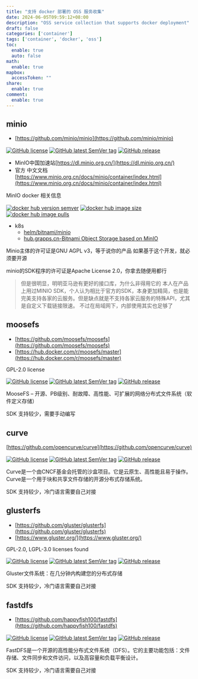 ```yaml
---
title: "支持 docker 部署的 OSS 服务收集"
date: 2024-06-05T09:59:12+08:00
description: "OSS service collection that supports docker deployment"
draft: false
categories: ['container']
tags: ['container', 'docker', 'oss']
toc:
  enable: true
  auto: false
math:
  enable: true
mapbox:
  accessToken: ""
share:
  enable: true
comment:
  enable: true
---
```


## minio

- [https://github.com/minio/minio](https://github.com/minio/minio)

[<img src="https://img.shields.io/github/license/minio/minio" align=center sizes="(max-width: 500px) 100vw, (max-width: 900px) 50vw" alt="GitHub license" title="GitHub license">](https://github.com/minio/minio)
[<img src="https://img.shields.io/github/v/tag/minio/minio" align=center sizes="(max-width: 500px) 100vw, (max-width: 900px) 50vw" alt="GitHub latest SemVer tag" title="GitHub latest SemVer tag">](https://github.com/minio/minio/tags)
[<img src="https://img.shields.io/github/v/release/minio/minio" align=center sizes="(max-width: 500px) 100vw, (max-width: 900px) 50vw" alt="GitHub release" title="GitHub release">](https://github.com/minio/minio/releases)

- MinIO中国加速站[https://dl.minio.org.cn/](https://dl.minio.org.cn/)
- 官方 中文文档 [https://www.minio.org.cn/docs/minio/container/index.html](https://www.minio.org.cn/docs/minio/container/index.html)

MinIO docker 相关信息

[<img src="https://img.shields.io/docker/v/minio/minio?sort=semver" align=center sizes="(max-width: 500px) 100vw, (max-width: 900px) 50vw" alt="docker hub version semver" title="docker hub version semver">](https://hub.docker.com/r/minio/minio/tags?page=1&ordering=last_updated)
[<img src="https://img.shields.io/docker/image-size/minio/minio" align=center sizes="(max-width: 500px) 100vw, (max-width: 900px) 50vw" alt="docker hub image size" title="docker hub image size">](https://hub.docker.com/r/minio/minio)
[<img src="https://img.shields.io/docker/pulls/minio/minio" align=center sizes="(max-width: 500px) 100vw, (max-width: 900px) 50vw" alt="docker hub image pulls" title="docker hub image pulls">](https://hub.docker.com/r/minio/minio/tags?page=1&ordering=last_updated)

- k8s
	- [helm/bitnami/minio](https://artifacthub.io/packages/helm/bitnami/minio)
	- [hub.grapps.cn-Bitnami Object Storage based on MinIO](https://hub.grapps.cn/marketplace/apps/877)

Minio主体的许可证是GNU AGPL v3，等于说你的产品 如果基于这个开发，就必须要开源

minio的SDK程序的许可证是Apache License 2.0，你拿去随便用都行

> 但是很明显，明明亚马逊有更好的接口库，为什么非得用它的
> 本人在产品上用过MINIO SDK，个人认为相比于官方的SDK，本身更加精简，也是能完美支持各家的云服务。但是缺点就是不支持各家云服务的特殊API，尤其是自定义下载链接限速。
> 不过在局域网下，内部使用其实也足够了

## moosefs

- [https://github.com/moosefs/moosefs](https://github.com/moosefs/moosefs)
- [https://hub.docker.com/r/moosefs/master](https://hub.docker.com/r/moosefs/master)

GPL-2.0 license

[<img src="https://img.shields.io/github/license/moosefs/moosefs" align=center sizes="(max-width: 500px) 100vw, (max-width: 900px) 50vw" alt="GitHub license" title="GitHub license">](https://github.com/moosefs/moosefs)
[<img src="https://img.shields.io/github/v/tag/moosefs/moosefs" align=center sizes="(max-width: 500px) 100vw, (max-width: 900px) 50vw" alt="GitHub latest SemVer tag" title="GitHub latest SemVer tag">](https://github.com/moosefs/moosefs/tags)
[<img src="https://img.shields.io/github/v/release/moosefs/moosefs" align=center sizes="(max-width: 500px) 100vw, (max-width: 900px) 50vw" alt="GitHub release" title="GitHub release">](https://github.com/moosefs/moosefs/releases)

MooseFS – 开源、PB级别、耐故障、高性能、可扩展的网络分布式文件系统（软件定义存储）

SDK 支持较少，需要手动编写

## curve

[https://github.com/opencurve/curve](https://github.com/opencurve/curve)

[<img src="https://img.shields.io/github/license/opencurve/curve" align=center sizes="(max-width: 500px) 100vw, (max-width: 900px) 50vw" alt="GitHub license" title="GitHub license">](https://github.com/opencurve/curve)
[<img src="https://img.shields.io/github/v/tag/opencurve/curve" align=center sizes="(max-width: 500px) 100vw, (max-width: 900px) 50vw" alt="GitHub latest SemVer tag" title="GitHub latest SemVer tag">](https://github.com/opencurve/curve/tags)
[<img src="https://img.shields.io/github/v/release/opencurve/curve" align=center sizes="(max-width: 500px) 100vw, (max-width: 900px) 50vw" alt="GitHub release" title="GitHub release">](https://github.com/opencurve/curve/releases)

Curve是一个由CNCF基金会托管的沙盒项目。它是云原生、高性能且易于操作。Curve是一个用于块和共享文件存储的开源分布式存储系统。

SDK 支持较少，冷门语言需要自己对接

## glusterfs

- [https://github.com/gluster/glusterfs](https://github.com/gluster/glusterfs)
- [https://www.gluster.org/](https://www.gluster.org/)

GPL-2.0, LGPL-3.0 licenses found

[<img src="https://img.shields.io/github/license/gluster/glusterfs" align=center sizes="(max-width: 500px) 100vw, (max-width: 900px) 50vw" alt="GitHub license" title="GitHub license">](https://github.com/gluster/glusterfs)
[<img src="https://img.shields.io/github/v/tag/gluster/glusterfs" align=center sizes="(max-width: 500px) 100vw, (max-width: 900px) 50vw" alt="GitHub latest SemVer tag" title="GitHub latest SemVer tag">](https://github.com/gluster/glusterfs/tags)
[<img src="https://img.shields.io/github/v/release/gluster/glusterfs" align=center sizes="(max-width: 500px) 100vw, (max-width: 900px) 50vw" alt="GitHub release" title="GitHub release">](https://github.com/gluster/glusterfs/releases)

Gluster文件系统：在几分钟内构建您的分布式存储

SDK 支持较少，冷门语言需要自己对接

## fastdfs

- [https://github.com/happyfish100/fastdfs](https://github.com/happyfish100/fastdfs)

[<img src="https://img.shields.io/github/license/happyfish100/fastdfs" align=center sizes="(max-width: 500px) 100vw, (max-width: 900px) 50vw" alt="GitHub license" title="GitHub license">](https://github.com/happyfish100/fastdfs)
[<img src="https://img.shields.io/github/v/tag/happyfish100/fastdfs" align=center sizes="(max-width: 500px) 100vw, (max-width: 900px) 50vw" alt="GitHub latest SemVer tag" title="GitHub latest SemVer tag">](https://github.com/happyfish100/fastdfs/tags)
[<img src="https://img.shields.io/github/v/release/happyfish100/fastdfs" align=center sizes="(max-width: 500px) 100vw, (max-width: 900px) 50vw" alt="GitHub release" title="GitHub release">](https://github.com/happyfish100/fastdfs/releases)

FastDFS是一个开源的高性能分布式文件系统（DFS）。它的主要功能包括：文件存储、文件同步和文件访问，以及高容量和负载平衡设计。

SDK 支持较少，冷门语言需要自己对接